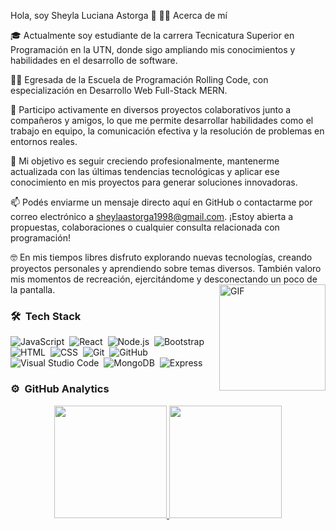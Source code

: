 Hola, soy Sheyla Luciana Astorga 👋
👩‍💻 Acerca de mí

🎓 Actualmente soy estudiante de la carrera Tecnicatura Superior en Programación en la UTN, donde sigo ampliando mis conocimientos y habilidades en el desarrollo de software.

🧑‍💻 Egresada de la Escuela de Programación Rolling Code, con especialización en Desarrollo Web Full-Stack MERN.

🔭 Participo activamente en diversos proyectos colaborativos junto a compañeros y amigos, lo que me permite desarrollar habilidades como el trabajo en equipo, la comunicación efectiva y la resolución de problemas en entornos reales.

🌱 Mi objetivo es seguir creciendo profesionalmente, mantenerme actualizada con las últimas tendencias tecnológicas y aplicar ese conocimiento en mis proyectos para generar soluciones innovadoras.

📫 Podés enviarme un mensaje directo aquí en GitHub o contactarme por correo electrónico a sheylaastorga1998@gmail.com.
¡Estoy abierta a propuestas, colaboraciones o cualquier consulta relacionada con programación!

🤓 En mis tiempos libres disfruto explorando nuevas tecnologías, creando proyectos personales y aprendiendo sobre temas diversos. También valoro mis momentos de recreación, ejercitándome y desconectando un poco de la pantalla.
<img align="right" alt="GIF" height="170px" src="https://media.giphy.com/media/J5B1Y8QZnzXXbLQIBu/giphy.gif" />
### 🛠 &nbsp;Tech Stack

![JavaScript](https://img.shields.io/badge/-JavaScript-05122A?style=flat&logo=javascript)&nbsp;
![React](https://img.shields.io/badge/-React-05122A?style=flat&logo=react)&nbsp;
![Node.js](https://img.shields.io/badge/-Node.js-05122A?style=flat&logo=node.js)&nbsp;
![Bootstrap](https://img.shields.io/badge/-Bootstrap-05122A?style=flat&logo=bootstrap&logoColor=563D7C)\
![HTML](https://img.shields.io/badge/-HTML-05122A?style=flat&logo=HTML5)&nbsp;
![CSS](https://img.shields.io/badge/-CSS-05122A?style=flat&logo=CSS3&logoColor=1572B6)&nbsp;
![Git](https://img.shields.io/badge/-Git-05122A?style=flat&logo=git)&nbsp;
![GitHub](https://img.shields.io/badge/-GitHub-05122A?style=flat&logo=github)&nbsp;
![Visual Studio Code](https://img.shields.io/badge/-Visual%20Studio%20Code-05122A?style=flat&logo=visual-studio-code&logoColor=007ACC)&nbsp;
![MongoDB](https://img.shields.io/badge/-MongoDB-47A248?style=flat&logo=mongodb&logoColor=white)&nbsp;
![Express](https://img.shields.io/badge/-Express-000000?style=flat&logo=express&logoColor=white)



### ⚙️ &nbsp;GitHub Analytics

<p align="center">
<a href="https://github.com/SheylaAstorga">
  <img height="180em" src="https://github-readme-stats-eight-theta.vercel.app/api?username=SheylaAstorga&show_icons=true&theme=algolia&include_all_commits=true&count_private=true"/>
  <img height="180em" src="https://github-readme-stats-eight-theta.vercel.app/api/top-langs/?username=SheylaAstorga&layout=compact&langs_count=8&theme=algolia"/>
</a>
</p>
